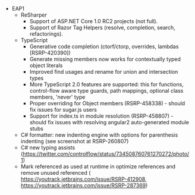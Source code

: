 
* EAP1
  * ReSharper
    * Support of ASP.NET Core 1.0 RC2 projects (not full).
    * Support of Razor Tag Helpers (resolve, completion, search, refactorings).
  * TypeScript
    * Generative code completion (ctorf/ctorp, overrides, lambdas [RSRP-420390])
    * Generate missing members now works for contextually typed object literals
    * Improved find usages and rename for union and intersection types
    * More TypeScript 2.0 features are supported: this for functions, control-flow aware type guards, path mappings, optional class members, 'never' type
    * Proper overriding for Object members (RSRP-458338) - should fix issues for sugar.js users
    * Support for index.ts in module resolution (RSRP-458807) - should fix issues with resolving angular2 auto-generated module stubs
  * C# formatter: new indenting engine with options for parenthesis indenting (see screenshot at RSRP-260807)
  * C# new typing assists (https://twitter.com/controlflow/status/734508760761270272/photo/1)
  * Mark referenced as used at runtime in optimize references and remove unused referenced ( https://youtrack.jetbrains.com/issue/RSRP-412908, https://youtrack.jetbrains.com/issue/RSRP-287369) 
